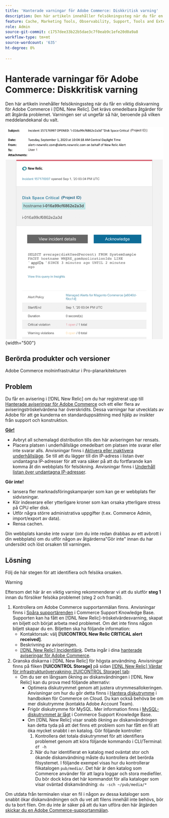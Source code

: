 ```yaml
---
title: 'Hanterade varningar för Adobe Commerce: Diskkritisk varning'
description: Den här artikeln innehåller felsökningssteg när du får en viktig diskvarning för Adobe Commerce i  [!DNL New Relic]. Det krävs omedelbara åtgärder för att åtgärda problemet.
feature: Cache, Marketing Tools, Observability, Support, Tools and External Services
role: Admin
source-git-commit: c1757dee33b22b5dae3c7f0eab9c1efe20d0a9a8
workflow-type: tm+mt
source-wordcount: '635'
ht-degree: 0%

---
```



# Hanterade varningar för Adobe Commerce: Diskkritisk varning

Den här artikeln innehåller felsökningssteg när du får en viktig diskvarning för Adobe Commerce i [!DNL New Relic]. Det krävs omedelbara åtgärder för att åtgärda problemet. Varningen ser ut ungefär så här, beroende på vilken meddelandekanal du valt.

![Diskkritisk varning](../../assets/managed-alerts/disk-critical-magento-managed.png){width="500"}

## Berörda produkter och versioner

Adobe Commerce molninfrastruktur i Pro-planarkitekturen

## Problem

Du får en avisering i [!DNL New Relic] om du har registrerat upp till [Hanterade aviseringar för Adobe Commerce](managed-alerts-for-magento-commerce.md) och ett eller flera av aviseringströskelvärdena har överskridits. Dessa varningar har utvecklats av Adobe för att ge kunderna en standarduppsättning med hjälp av insikter från support och konstruktion.

<u> **Gör!** </u>

* Avbryt all schemalagd distribution tills den här aviseringen har rensats.
* Placera platsen i underhållsläge omedelbart om platsen inte svarar eller inte svarar alls. Anvisningar finns i [Aktivera eller inaktivera underhållsläge](https://experienceleague.adobe.com/sv/docs/commerce-operations/installation-guide/tutorials/maintenance-mode). Se till att du lägger till din IP-adress i listan över undantagna IP-adresser för att vara säker på att du fortfarande kan komma åt din webbplats för felsökning. Anvisningar finns i [Underhåll listan över undantagna IP-adresser](https://experienceleague.adobe.com/sv/docs/commerce-operations/installation-guide/tutorials/maintenance-mode#maintain-the-list-of-exempt-ip-addresses).

**Gör inte!**

* lansera fler marknadsföringskampanjer som kan ge er webbplats fler sidvisningar.
* Kör indexerare eller ytterligare kroner som kan orsaka ytterligare stress på CPU eller disk.
* Utför några större administrativa uppgifter (t.ex. Commerce Admin, import/export av data).
* Rensa cachen.

Din webbplats kanske inte svarar (om du inte redan drabbas av ett avbrott i din webbplats) om du utför någon av åtgärderna&quot;Gör inte&quot; innan du har undersökt och löst orsaken till varningen.

## Lösning

Följ de här stegen för att identifiera och felsöka orsaken.

>[!WARNING]
>
>Eftersom det här är en viktig varning rekommenderar vi att du slutför **steg 1** innan du försöker felsöka problemet (steg 2 och framåt).

1. Kontrollera om Adobe Commerce supportanmälan finns. Anvisningar finns i [Spåra supportärenden](https://experienceleague.adobe.com/sv/docs/commerce-knowledge-base/kb/help-center-guide/magento-help-center-user-guide#track-support-case) i Commerce Support Knowledge Base. Supporten kan ha fått en [!DNL New Relic]-tröskelvärdesvarning, skapat en biljett och börjat arbeta med problemet. Om det inte finns någon biljett skapar du en. Biljetten ska ha följande information:
   * Kontaktorsak: välj **[!UICONTROL New Relic CRITICAL alert received]**.
   * Beskrivning av aviseringen.
   * [[!DNL New Relic] Incidentlänk](https://docs.newrelic.com/docs/alerts/incident-management/view-event-details-incidents/). Detta ingår i dina [hanterade aviseringar för Adobe Commerce](managed-alerts-for-magento-commerce.md).
1. Granska diskarna i [!DNL New Relic] för högsta användning. Anvisningar finns på fliken **[!UICONTROL Storage]** på sidan [[!DNL New Relic] Värdar för infrastrukturövervakning: [!UICONTROL Storage] tab](https://docs.newrelic.com/docs/infrastructure/infrastructure-ui-pages/infra-hosts-ui-page/#storage):
   * Om du ser en långsam ökning av diskanvändningen i [!DNL New Relic] kan du prova med följande alternativ:
      * Optimera diskutrymmet genom att justera utrymmesallokeringen. Anvisningar om hur du gör detta finns i [Hantera diskutrymme](https://experienceleague.adobe.com/docs/commerce-cloud-service/user-guide/develop/storage/manage-disk-space.html?lang=sv-SE) i handboken för Commerce on Cloud. Du kan också behöva be om mer diskutrymme (kontakta Adobe Account Team).
      * Frigör diskutrymme för MySQL. Mer information finns i [MySQL-diskutrymmet är lågt](https://experienceleague.adobe.com/sv/docs/commerce-knowledge-base/kb/troubleshooting/database/mysql-disk-space-is-low-on-magento-commerce-cloud) i Commerce Support Knowledge Base.
      * Om [!DNL New Relic] visar snabb ökning av diskanvändningen kan detta tyda på att det finns ett problem som har fått en fil att öka mycket snabbt i en katalog. Gör följande kontroller:
         1. Kontrollera det totala diskutrymmet för att identifiera problemet genom att köra följande kommando i CLI/Terminal: `df -h`
         1. När du har identifierat en katalog med oväntat stor och ökande diskanvändning måste du kontrollera det berörda filsystemet. I följande exempel visas hur du kontrollerar filkatalogen `pub/media/`. Det här är den katalog som Commerce använder för att lagra loggar och stora mediefiler. Du bör dock köra det här kommandot för alla kataloger som visar oväntad diskanvändning: `du -sch ~/pub/media/*`

Om utdata från terminalen visar en fil i någon av dessa kataloger som snabbt ökar diskanvändningen och du vet att filens innehåll inte behövs, bör du ta bort filen. Om du inte är säker på att du kan utföra den här åtgärden [skickar du en Adobe Commerce-supportanmälan](https://experienceleague.adobe.com/sv/docs/commerce-knowledge-base/kb/help-center-guide/magento-help-center-user-guide#support-case).
